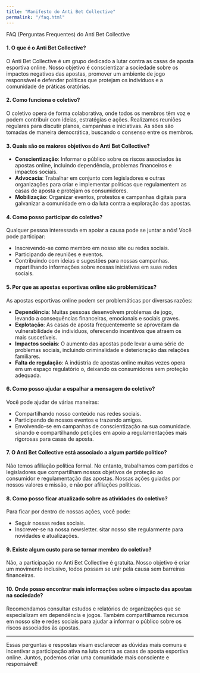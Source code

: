 ```yaml
---
title: "Manifesto do Anti Bet Collective"
permalink: "/faq.html"
---
```

FAQ (Perguntas Frequentes) do Anti Bet Collective

#### 1. O que é o Anti Bet Collective?
O Anti Bet Collective é um grupo dedicado a lutar contra as casas de aposta esportiva online. Nosso objetivo é conscientizar a sociedade sobre os impactos negativos das apostas, promover um ambiente de jogo responsável e defender políticas que protejam os indivíduos e a comunidade de práticas oratórias.

#### 2. Como funciona o coletivo?
O coletivo opera de forma colaborativa, onde todos os membros têm voz e podem contribuir com ideias, estratégias e ações. Realizamos reuniões regulares para discutir planos, campanhas e iniciativas. As sões são tomadas de maneira democrática, buscando o consenso entre os membros.

#### 3. Quais são os maiores objetivos do Anti Bet Collective?
- **Conscientização**: Informar o público sobre os riscos associados às apostas online, incluindo dependência, problemas financeiros e impactos sociais.
- **Advocacia**: Trabalhar em conjunto com legisladores e outras organizações para criar e implementar políticas que regulamentem as casas de aposta e protejam os consumidores.
- **Mobilização**: Organizar eventos, protestos e campanhas digitais para galvanizar a comunidade em o da luta contra a exploração das apostas.

#### 4. Como posso participar do coletivo?
Qualquer pessoa interessada em apoiar a causa pode se juntar a nós! Você pode participar:
- Inscrevendo-se como membro em nosso site ou redes sociais.
- Participando de reuniões e eventos.
- Contribuindo com ideias e sugestões para nossas campanhas.
mpartilhando informações sobre nossas iniciativas em suas redes sociais.

#### 5. Por que as apostas esportivas online são problemáticas?
As apostas esportivas online podem ser problemáticas por diversas razões:
- **Dependência**: Muitas pessoas desenvolvem problemas de jogo, levando a consequências financeiras, emocionais e sociais graves.
- **Explotação**: As casas de aposta frequentemente se aproveitam da vulnerabilidade de indivíduos, oferecendo incentivos que atraem os mais suscetíveis.
- **Impactos sociais**: O aumento das apostas pode levar a uma série de problemas sociais, incluindo criminalidade e deterioração das relações familiares.
- **Falta de regulação**: A indústria de apostas online muitas vezes opera em um espaço regulatório o, deixando os consumidores sem proteção adequada.

#### 6. Como posso ajudar a espalhar a mensagem do coletivo?
Você pode ajudar de várias maneiras:
- Compartilhando nosso conteúdo nas redes sociais.
- Participando de nossos eventos e trazendo amigos.
- Envolvendo-se em campanhas de conscientização na sua comunidade.
sinando e compartilhando petições em apoio a regulamentações mais rigorosas para casas de aposta.

#### 7. O Anti Bet Collective está associado a algum partido político?
Não temos afiliação política formal. No entanto, trabalhamos com partidos e legisladores que compartilham nossos objetivos de proteção ao consumidor e regulamentação das apostas. Nossas ações guiadas por nossos valores e missão, e não por afiliações políticas.

#### 8. Como posso ficar atualizado sobre as atividades do coletivo?
Para ficar por dentro de nossas ações, você pode:
- Seguir nossas redes sociais.
- Inscrever-se na nossa newsletter.
sitar nosso site regularmente para novidades e atualizações.

#### 9. Existe algum custo para se tornar membro do coletivo?
Não, a participação no Anti Bet Collective é gratuita. Nosso objetivo é criar um movimento inclusivo,  todos possam se unir pela causa sem barreiras financeiras.

#### 10. Onde posso encontrar mais informações sobre o impacto das apostas na sociedade?
Recomendamos consultar estudos e relatórios de organizações que se especializam em dependência e jogos. Também compartilhamos recursos em nosso site e redes sociais para ajudar a informar o público sobre os riscos associados às apostas.

---

Essas perguntas e respostas visam esclarecer as dúvidas mais comuns e incentivar a participação ativa na luta contra as casas de aposta esportiva online. Juntos, podemos criar uma comunidade mais consciente e responsável!